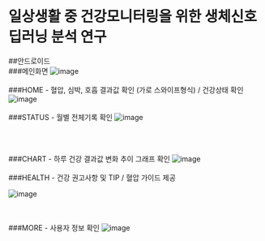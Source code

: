 # 일상생활 중 건강모니터링을 위한 생체신호 딥러닝 분석 연구
##안드로이드
<br/>
###메인화면
![image](https://user-images.githubusercontent.com/33417495/83058181-eb34d900-a092-11ea-9529-1047edac5236.png)
<br/><br/>
###HOME - 혈압, 심박, 호흡 결과값 확인 (가로 스와이프형식) / 건강상태 확인 
![image](https://user-images.githubusercontent.com/33417495/83058284-17505a00-a093-11ea-8eff-b7c02194eb93.png)
<br/><br/>
###STATUS - 월별 전체기록 확인
![image](https://user-images.githubusercontent.com/33417495/83058472-626a6d00-a093-11ea-9a5f-937914f8e7d1.png)

<br/><br/>

###CHART - 하루 건강 결과값 변화 추이 그래프 확인
![image](https://user-images.githubusercontent.com/33417495/83058497-69917b00-a093-11ea-9c14-fc40b7b4357c.png)
<br/><br/>
###HEALTH - 건강 권고사항 및 TIP / 혈압 가이드 제공

![image](https://user-images.githubusercontent.com/33417495/83058535-7ada8780-a093-11ea-981e-f139ecbacf77.png)


<br/><br/>
###MORE - 사용자 정보 확인
![image](https://user-images.githubusercontent.com/33417495/83058561-8463ef80-a093-11ea-8e56-6b1b8074e41e.png)

<br/><br/>
